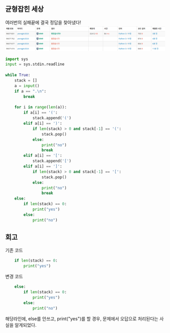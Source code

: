 ## 균형잡힌 세상
여러번의 실패끝에 결국 정답을 찾아냈다!
![alt text](images/image.png)

```python
import sys
input = sys.stdin.readline

while True:
    stack = []
    a = input()
    if a == ".\n":
        break

    for i in range(len(a)):
        if a[i] == '(':
            stack.append('(')
        elif a[i] == ')':
            if len(stack) > 0 and stack[-1] == '(':
                stack.pop()
            else:
                print("no")
                break
        elif a[i] == '[':
            stack.append('[')
        elif a[i] == ']':
            if len(stack) > 0 and stack[-1] == '[':
                stack.pop()
            else:
                print("no")
                break
    else:
        if len(stack) == 0:
            print("yes")
        else:
            print("no")
```

## 회고

기존 코드

```python
    if len(stack) == 0:
        print("yes")
```
변경 코드
```python
    else:
        if len(stack) == 0:
            print("yes")
        else:
            print("no")
```
해당라인에, else를 안쓰고, print("yes")를 할 경우, 문제에서 오답으로 처리된다는 사실을 알게되었다.